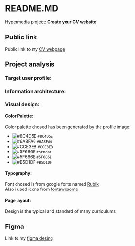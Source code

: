 # README.MD
Hypermedia project: **Create your CV website**

## Public link
Public link to my [CV webpage](https://oleksandrarman.github.io/)

## Project analysis
### Target user profile:
### Information architecture:
### Visual design:
#### Color Palette:
Color palette chosed has been generated by the profile image:
- ![#8C4D5E](https://readme-swatches.vercel.app/8C4D5E) `#8C4D5E`
- ![#6A8FA6](https://readme-swatches.vercel.app/6A8FA6) `#6A8FA6`
- ![#CCE3EB](https://readme-swatches.vercel.app/CCE3EB) `#CCE3EB`
- ![#5F686E](https://readme-swatches.vercel.app/5F686E) `#5F686E`
- ![#5F686E](https://readme-swatches.vercel.app/5F686E) `#5F686E`
- ![#B5D1DF](https://readme-swatches.vercel.app/B5D1DF) `#B5D1DF`

#### Typography:
Font chosed is from google fonts named [Rubik](https://fonts.google.com/specimen/Rubik?query=rubik)  
Also i used icons from [fontawesome](https://fontawesome.com/v4/icons/)

#### Page layout:
Design is the typical and standard of many curriculums  

## Figma
Link to my [figma desing](https://oleksandrarman.github.io/)
